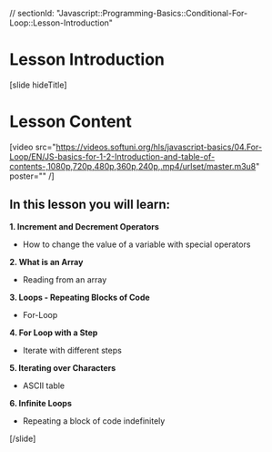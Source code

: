 // sectionId: "Javascript::Programming-Basics::Conditional-For-Loop::Lesson-Introduction"

# Lesson Introduction

[slide hideTitle]

# Lesson Content

[video src="https://videos.softuni.org/hls/javascript-basics/04.For-Loop/EN/JS-basics-for-1-2-Introduction-and-table-of-contents-,1080p,720p,480p,360p,240p,.mp4/urlset/master.m3u8" poster="" /]

## In this lesson you will learn:

**1. Increment and Decrement Operators**
- How to change the value of a variable with special operators

**2. What is an Array**
- Reading from an array

**3. Loops - Repeating Blocks of Code**
- For-Loop

**4. For Loop with a Step**
- Iterate with different steps 

**5. Iterating over Characters**
- ASCII table

**6. Infinite Loops**
- Repeating a block of code indefinitely

[/slide]
